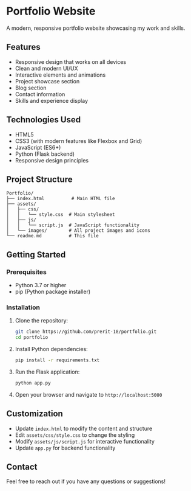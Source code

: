 # Portfolio Website

A modern, responsive portfolio website showcasing my work and skills.

## Features

- Responsive design that works on all devices
- Clean and modern UI/UX
- Interactive elements and animations
- Project showcase section
- Blog section
- Contact information
- Skills and experience display

## Technologies Used

- HTML5
- CSS3 (with modern features like Flexbox and Grid)
- JavaScript (ES6+)
- Python (Flask backend)
- Responsive design principles

## Project Structure

```
Portfolio/
├── index.html          # Main HTML file
├── assets/
│   ├── css/
│   │   └── style.css  # Main stylesheet
│   ├── js/
│   │   └── script.js  # JavaScript functionality
│   └── images/        # All project images and icons
└── readme.md          # This file
```

## Getting Started

### Prerequisites

- Python 3.7 or higher
- pip (Python package installer)

### Installation

1. Clone the repository:
   ```bash
   git clone https://github.com/prerit-18/portfolio.git
   cd portfolio
   ```

2. Install Python dependencies:
   ```bash
   pip install -r requirements.txt
   ```

3. Run the Flask application:
   ```bash
   python app.py
   ```

4. Open your browser and navigate to `http://localhost:5000`

## Customization

- Update `index.html` to modify the content and structure
- Edit `assets/css/style.css` to change the styling
- Modify `assets/js/script.js` for interactive functionality
- Update `app.py` for backend functionality

## Contact

Feel free to reach out if you have any questions or suggestions!
